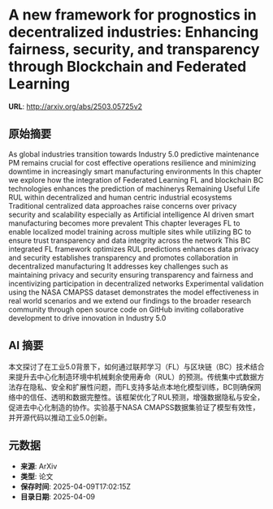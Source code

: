 # A new framework for prognostics in decentralized industries: Enhancing fairness, security, and transparency through Blockchain and Federated Learning

**URL**: http://arxiv.org/abs/2503.05725v2

## 原始摘要

As global industries transition towards Industry 5.0 predictive maintenance
PM remains crucial for cost effective operations resilience and minimizing
downtime in increasingly smart manufacturing environments In this chapter we
explore how the integration of Federated Learning FL and blockchain BC
technologies enhances the prediction of machinerys Remaining Useful Life RUL
within decentralized and human centric industrial ecosystems Traditional
centralized data approaches raise concerns over privacy security and
scalability especially as Artificial intelligence AI driven smart manufacturing
becomes more prevalent This chapter leverages FL to enable localized model
training across multiple sites while utilizing BC to ensure trust transparency
and data integrity across the network This BC integrated FL framework optimizes
RUL predictions enhances data privacy and security establishes transparency and
promotes collaboration in decentralized manufacturing It addresses key
challenges such as maintaining privacy and security ensuring transparency and
fairness and incentivizing participation in decentralized networks Experimental
validation using the NASA CMAPSS dataset demonstrates the model effectiveness
in real world scenarios and we extend our findings to the broader research
community through open source code on GitHub inviting collaborative development
to drive innovation in Industry 5.0


## AI 摘要

本文探讨了在工业5.0背景下，如何通过联邦学习（FL）与区块链（BC）技术结合来提升去中心化制造环境中机械剩余使用寿命（RUL）的预测。传统集中式数据方法存在隐私、安全和扩展性问题，而FL支持多站点本地化模型训练，BC则确保网络中的信任、透明和数据完整性。该框架优化了RUL预测，增强数据隐私与安全，促进去中心化制造的协作。实验基于NASA CMAPSS数据集验证了模型有效性，并开源代码以推动工业5.0创新。

## 元数据

- **来源**: ArXiv
- **类型**: 论文
- **保存时间**: 2025-04-09T17:02:15Z
- **目录日期**: 2025-04-09
